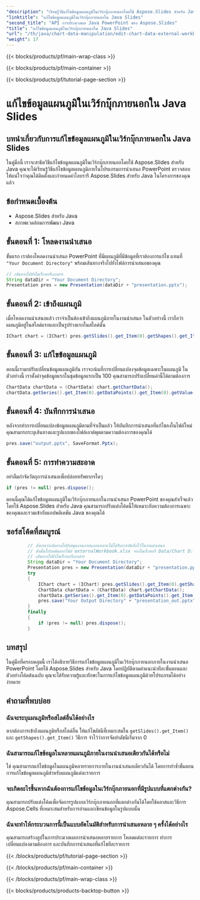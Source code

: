 ```yaml
---
"description": "เรียนรู้วิธีแก้ไขข้อมูลแผนภูมิในเวิร์กบุ๊กภายนอกโดยใช้ Aspose.Slides สำหรับ Java คำแนะนำทีละขั้นตอนพร้อมโค้ดต้นฉบับ"
"linktitle": "แก้ไขข้อมูลแผนภูมิในเวิร์กบุ๊กภายนอกใน Java Slides"
"second_title": "API การประมวลผล Java PowerPoint ของ Aspose.Slides"
"title": "แก้ไขข้อมูลแผนภูมิในเวิร์กบุ๊กภายนอกใน Java Slides"
"url": "/th/java/chart-data-manipulation/edit-chart-data-external-workbook-java-slides/"
"weight": 17
---
```


{{< blocks/products/pf/main-wrap-class >}}

{{< blocks/products/pf/main-container >}}

{{< blocks/products/pf/tutorial-page-section >}}

# แก้ไขข้อมูลแผนภูมิในเวิร์กบุ๊กภายนอกใน Java Slides


## บทนำเกี่ยวกับการแก้ไขข้อมูลแผนภูมิในเวิร์กบุ๊กภายนอกใน Java Slides

ในคู่มือนี้ เราจะสาธิตวิธีแก้ไขข้อมูลแผนภูมิในเวิร์กบุ๊กภายนอกโดยใช้ Aspose.Slides สำหรับ Java คุณจะได้เรียนรู้วิธีแก้ไขข้อมูลแผนภูมิภายในโปรแกรมการนำเสนอ PowerPoint ตรวจสอบให้แน่ใจว่าคุณได้ติดตั้งและกำหนดค่าไลบรารี Aspose.Slides สำหรับ Java ในโครงการของคุณแล้ว

## ข้อกำหนดเบื้องต้น

- Aspose.Slides สำหรับ Java
- สภาพแวดล้อมการพัฒนา Java

## ขั้นตอนที่ 1: โหลดงานนำเสนอ

ขั้นแรก เราต้องโหลดงานนำเสนอ PowerPoint ที่มีแผนภูมิที่มีข้อมูลที่เราต้องการแก้ไข แทนที่ `"Your Document Directory"` พร้อมเส้นทางจริงไปยังไฟล์การนำเสนอของคุณ

```java
// เส้นทางไปยังไดเร็กทอรีเอกสาร
String dataDir = "Your Document Directory";
Presentation pres = new Presentation(dataDir + "presentation.pptx");
```

## ขั้นตอนที่ 2: เข้าถึงแผนภูมิ

เมื่อโหลดงานนำเสนอแล้ว เราจำเป็นต้องเข้าถึงแผนภูมิภายในงานนำเสนอ ในตัวอย่างนี้ เราถือว่าแผนภูมิอยู่ในสไลด์แรกและเป็นรูปร่างแรกในสไลด์นั้น

```java
IChart chart = (IChart) pres.getSlides().get_Item(0).getShapes().get_Item(0);
```

## ขั้นตอนที่ 3: แก้ไขข้อมูลแผนภูมิ

ตอนนี้เรามาปรับเปลี่ยนข้อมูลแผนภูมิกัน เราจะเน้นที่การเปลี่ยนแปลงจุดข้อมูลเฉพาะในแผนภูมิ ในตัวอย่างนี้ เราตั้งค่าจุดข้อมูลแรกในชุดข้อมูลแรกเป็น 100 คุณสามารถปรับเปลี่ยนค่านี้ได้ตามต้องการ

```java
ChartData chartData = (ChartData) chart.getChartData();
chartData.getSeries().get_Item(0).getDataPoints().get_Item(0).getValue().getAsCell().setValue(100);
```

## ขั้นตอนที่ 4: บันทึกการนำเสนอ

หลังจากทำการเปลี่ยนแปลงข้อมูลแผนภูมิตามที่จำเป็นแล้ว ให้บันทึกการนำเสนอที่แก้ไขลงในไฟล์ใหม่ คุณสามารถระบุเส้นทางและรูปแบบของไฟล์เอาต์พุตตามความต้องการของคุณได้

```java
pres.save("output.pptx", SaveFormat.Pptx);
```

## ขั้นตอนที่ 5: การทำความสะอาด

อย่าลืมกำจัดวัตถุการนำเสนอเพื่อปล่อยทรัพยากรใดๆ

```java
if (pres != null) pres.dispose();
```

ตอนนี้คุณได้แก้ไขข้อมูลแผนภูมิในเวิร์กบุ๊กภายนอกในงานนำเสนอ PowerPoint ของคุณสำเร็จแล้วโดยใช้ Aspose.Slides สำหรับ Java คุณสามารถปรับแต่งโค้ดนี้ให้เหมาะกับความต้องการเฉพาะของคุณและรวมเข้ากับแอปพลิเคชัน Java ของคุณได้

## ซอร์สโค้ดที่สมบูรณ์

```java
        // สังเกตว่าเส้นทางไปยังสมุดงานภายนอกแทบจะไม่ได้รับการบันทึกไว้ในงานนำเสนอ
        // ดังนั้นโปรดคัดลอกไฟล์ externalWorkbook.xlsx จากไดเร็กทอรี Data/Chart D:\Aspose.Slides\Aspose.Slides-for-.NET-master\Examples\Data\Charts\ ก่อนที่จะรันตัวอย่าง
        // เส้นทางไปยังไดเร็กทอรีเอกสาร
        String dataDir = "Your Document Directory";
        Presentation pres = new Presentation(dataDir + "presentation.pptx");
        try
        {
            IChart chart = (IChart) pres.getSlides().get_Item(0).getShapes().get_Item(0);
            ChartData chartData = (ChartData) chart.getChartData();
            chartData.getSeries().get_Item(0).getDataPoints().get_Item(0).getValue().getAsCell().setValue(100);
            pres.save("Your Output Directory" + "presentation_out.pptx", SaveFormat.Pptx);
        }
        finally
        {
            if (pres != null) pres.dispose();
        }
```
## บทสรุป

ในคู่มือที่ครอบคลุมนี้ เราได้อธิบายวิธีการแก้ไขข้อมูลแผนภูมิในเวิร์กบุ๊กภายนอกภายในงานนำเสนอ PowerPoint โดยใช้ Aspose.Slides สำหรับ Java โดยปฏิบัติตามคำแนะนำทีละขั้นตอนและตัวอย่างโค้ดต้นฉบับ คุณจะได้รับความรู้และทักษะในการแก้ไขข้อมูลแผนภูมิด้วยโปรแกรมได้อย่างง่ายดาย

## คำถามที่พบบ่อย

### ฉันจะระบุแผนภูมิหรือสไลด์อื่นได้อย่างไร

หากต้องการเข้าถึงแผนภูมิหรือสไลด์อื่น ให้แก้ไขดัชนีที่เหมาะสมใน `getSlides().get_Item()` และ `getShapes().get_Item()` วิธีการ จำไว้ว่าการจัดทำดัชนีเริ่มจาก 0

### ฉันสามารถแก้ไขข้อมูลในหลายแผนภูมิภายในงานนำเสนอเดียวกันได้หรือไม่

ใช่ คุณสามารถแก้ไขข้อมูลในแผนภูมิหลายรายการภายในงานนำเสนอเดียวกันได้ โดยการทำซ้ำขั้นตอนการแก้ไขข้อมูลแผนภูมิสำหรับแผนภูมิแต่ละรายการ

### จะเกิดอะไรขึ้นหากฉันต้องการแก้ไขข้อมูลในเวิร์กบุ๊กภายนอกที่มีรูปแบบที่แตกต่างกัน?

คุณสามารถปรับแต่งโค้ดเพื่อจัดการรูปแบบเวิร์กบุ๊กภายนอกที่แตกต่างกันได้โดยใช้คลาสและวิธีการ Aspose.Cells ที่เหมาะสมสำหรับการอ่านและเขียนข้อมูลในรูปแบบนั้น

### ฉันจะทำให้กระบวนการนี้เป็นแบบอัตโนมัติสำหรับการนำเสนอหลาย ๆ ครั้งได้อย่างไร

คุณสามารถสร้างลูปในการประมวลผลการนำเสนอหลายรายการ โหลดแต่ละรายการ ทำการเปลี่ยนแปลงตามต้องการ และบันทึกการนำเสนอที่แก้ไขทีละรายการ

{{< /blocks/products/pf/tutorial-page-section >}}

{{< /blocks/products/pf/main-container >}}

{{< /blocks/products/pf/main-wrap-class >}}

{{< blocks/products/products-backtop-button >}}